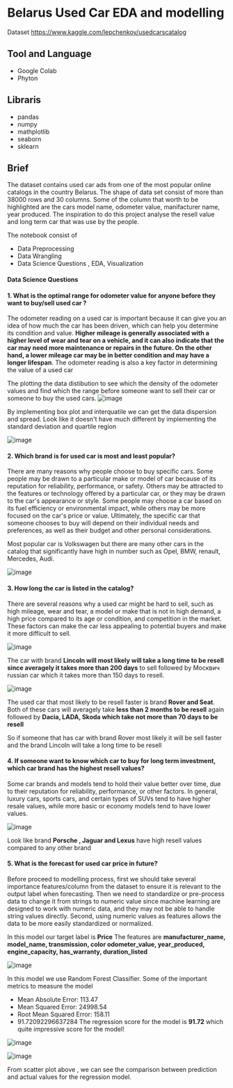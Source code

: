 # Belarus Used Car EDA and modelling

Dataset https://www.kaggle.com/lepchenkov/usedcarscatalog

## Tool and Language
* Google Colab
* Phyton

## Libraris
* pandas
* numpy
* mathplotlib
* seaborn
* sklearn

## Brief
The dataset contains used car ads from one of the most popular online catalogs in the country Belarus. The shape of data set consist of more than 38000 rows and 30 columns. Some of the column that worth to be highlighted are the cars model name, odometer value, manifacturer name, year produced. The inspiration to do this project analyse the resell value and long term car that was use by the people.

The notebook consist of
* Data Preprocessing
* Data Wrangling
* Data Science Questions , EDA, Visualization

#### Data Science Questions

#### 1. What is the optimal range for odometer value for anyone before they want to buy/sell used car ?

The odometer reading on a used car is important because it can give you an idea of how much the car has been driven, which can help you determine its condition and value. __Higher mileage is generally associated with a higher level of wear and tear on a vehicle, and it can also indicate that the car may need more maintenance or repairs in the future. On the other hand, a lower mileage car may be in better condition and may have a longer lifespan__. The odometer reading is also a key factor in determining the value of a used car

The plotting the data distibution to see which the density of the odometer values and find which the range before someone want to sell their car or someone to buy the used cars.
![image](https://user-images.githubusercontent.com/55817845/209690330-f44c4bb3-5d6e-4a66-8b38-f587827e6c72.png)

By implementing box plot and interquatile we can get the data dispersion and spread. Look like it doesn't have much different by implementing the standard deviation and quartile region

![image](https://user-images.githubusercontent.com/55817845/209690929-7a0db056-e032-486e-a5cd-e545f11ec5ff.png)

#### 2. Which brand is for used car is most and least popular?

There are many reasons why people choose to buy specific cars. Some people may be drawn to a particular make or model of car because of its reputation for reliability, performance, or safety. Others may be attracted to the features or technology offered by a particular car, or they may be drawn to the car's appearance or style. Some people may choose a car based on its fuel efficiency or environmental impact, while others may be more focused on the car's price or value. Ultimately, the specific car that someone chooses to buy will depend on their individual needs and preferences, as well as their budget and other personal considerations.

Most popular car is Volkswagen but there are many other cars in the catalog that significantly have high in number such as Opel, BMW, renault, Mercedes, Audi.

![image](https://user-images.githubusercontent.com/55817845/209691508-38339adb-f3c1-4952-b50a-a4477616f232.png)

#### 3. How long the car is listed in the catalog?

There are several reasons why a used car might be hard to sell, such as high mileage, wear and tear, a model or make that is not in high demand, a high price compared to its age or condition, and competition in the market. These factors can make the car less appealing to potential buyers and make it more difficult to sell.

![image](https://user-images.githubusercontent.com/55817845/209692153-323781f7-ea74-49b5-bc37-1dd2dcb805a4.png)

The car with brand __Lincoln will most likely will take a long time to be resell since averagely it takes more than 200 days__ to sell followed by Москвич russian car which it takes more than 150 days to resell.

![image](https://user-images.githubusercontent.com/55817845/209692186-d0ae14dc-59b4-45a4-9d19-c49a8ff34595.png)

The used car that most likely to be resell faster is brand __Rover and Seat__. Both of these cars will averagely take __less than 2 months to be resell__ again followed by __Dacia, LADA, Skoda which take not more than 70 days to be resell__

So if someone that has car with brand Rover most likely it will be sell faster and the brand Lincoln will take a long time to be resell

#### 4. If someone want to know which car to buy for long term investment, which car brand has the highest resell values?

Some car brands and models tend to hold their value better over time, due to their reputation for reliability, performance, or other factors. In general, luxury cars, sports cars, and certain types of SUVs tend to have higher resale values, while more basic or economy models tend to have lower values.

![image](https://user-images.githubusercontent.com/55817845/209692445-77dbcecc-ac51-49f1-b5f7-251b6c30d29d.png)

Look like brand __Porsche , Jaguar and Lexus__ have high resell values compared to any other brand

#### 5. What is the forecast for used car price in future?

Before proceed to modelling process, first we should take several importance features/column from the dataset to ensure it is relevant to the output label when forecasting. Then we need to standardize or pre-process data to change it from strings to numeric value since machine learning are designed to work with numeric data, and they may not be able to handle string values directly. Second, using numeric values as features allows the data to be more easily standardized or normalized.

In this model our target label is __Price__
The features are __manufacturer_name, model_name, transmission, color odometer_value, year_produced, engine_capacity, has_warranty, duration_listed__

![image](https://user-images.githubusercontent.com/55817845/209692927-32ed8ec4-7957-40db-954e-ec7267f8502d.png)

In this model we use Random Forest Classifier. Some of the important metrics to measure the model

* Mean Absolute Error: 113.47
* Mean Squared Error: 24998.54
* Root Mean Squared Error: 158.11
* 91.72092296637284
The regression score for the model is __91.72__ which quite impressive score for the model!

![image](https://user-images.githubusercontent.com/55817845/209693983-a8384437-7079-47a6-8d56-9170033f7024.png)


![image](https://user-images.githubusercontent.com/55817845/209693891-5b545a7f-46cc-44ca-9efb-12fd93a25efb.png)

From scatter plot above , we can see the comparison between prediction and actual values for the regression model.
